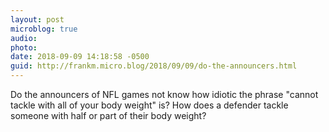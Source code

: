 ```yaml
---
layout: post
microblog: true
audio: 
photo: 
date: 2018-09-09 14:18:58 -0500
guid: http://frankm.micro.blog/2018/09/09/do-the-announcers.html
---
```

Do the announcers of NFL games not know how idiotic the phrase "cannot tackle with all of your body weight" is? How does a defender tackle someone with half or part of their body weight? 
